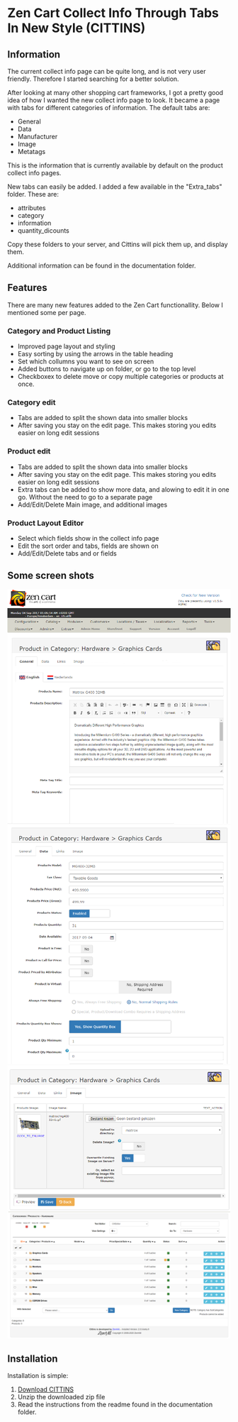 # Zen Cart Collect Info Through Tabs In New Style (CITTINS)

## Information
The current collect info page can be quite long, and is not very user friendly. Therefore I started searching for a better solution.

After looking at many other shopping cart frameworks, I got a pretty good idea of how I wanted the new collect info page to look.
It became a page with tabs for different categories of information. The default tabs are:
 - General
 - Data
 - Manufacturer
 - Image
 - Metatags
 
This is the information that is currently available by default on the product collect info pages.

New tabs can easily be added. I added a few available in the "Extra_tabs" folder.
These are:
 - attributes
 - category
 - information
 - quantity_dicounts

Copy these folders to your server, and Cittins will pick them up, and display them. 

Additional information can be found in the documentation folder.

## Features
There are many new features added to the Zen Cart functionallity. Below I mentioned some per page.

### Category and Product Listing
 - Improved page layout and styling
 - Easy sorting by using the arrows in the table heading
 - Set which collumns you want to see on screen
 - Added buttons to navigate up on folder, or go to the top level
 - Checkboxex to delete move or copy multiple categories or products at once.
### Category edit
 - Tabs are added to split the shown data into smaller blocks
 - After saving you stay on the edit page. This makes storing you edits easier on long edit sessions

### Product edit
 - Tabs are added to split the shown data into smaller blocks
 - After saving you stay on the edit page. This makes storing you edits easier on long edit sessions
 - Extra tabs can be added to show more data, and alowing to edit it in one go. Without the need to go to a separate page
 - Add/Edit/Delete Main image, and additional images
 
### Product Layout Editor
 - Select which fields show in the collect info page
 - Edit the sort order and tabs, fields are shown on
 - Add/Edit/Delete tabs and or fields

## Some screen shots
![screenshot1](/docs/images/collect_info_01.png)
![screenshot2](/docs/images/collect_info_02.png)
![screenshot3](/docs/images/collect_info_03.png)
![screenshot4](/docs/images/category_product_listing_01.png)

## Installation
Installation is simple:

1. [Download CITTINS](https://github.com/Zen4All-nl/Zen-Cart-Collect-Info-Through-Tabs-In-New-Style/releases)
2. Unzip the downloaded zip file
3. Read the instructions from the readme found in the documentation folder.
